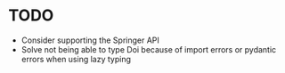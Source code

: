 # TODO
* Consider supporting the Springer API
* Solve not being able to type Doi because of import errors 
  or pydantic errors when using lazy typing
